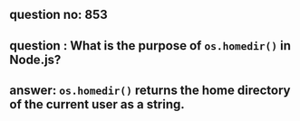 
      
## question no: 853

## question : What is the purpose of `os.homedir()` in Node.js?

## answer: `os.homedir()` returns the home directory of the current user as a string.
      